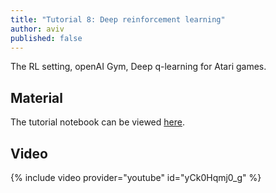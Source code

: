 ```yaml
---
title: "Tutorial 8: Deep reinforcement learning"
author: aviv
published: false
---
```


The RL setting, openAI Gym, Deep q-learning for Atari games.

## Material

The tutorial notebook can be viewed [here](https://nbviewer.jupyter.org/github/vistalab-technion/cs236781-tutorials/blob/master/t08/tutorial8-DeepRL.ipynb).

## Video

{% include video provider="youtube" id="yCk0Hqmj0_g" %}

